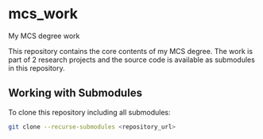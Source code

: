 # mcs_work
My MCS degree work

This repository contains the core contents of my MCS degree. The work is part of 2 research projects and the source code is available as submodules in this repository.

## Working with Submodules

To clone this repository including all submodules:

```bash
git clone --recurse-submodules <repository_url>
```

